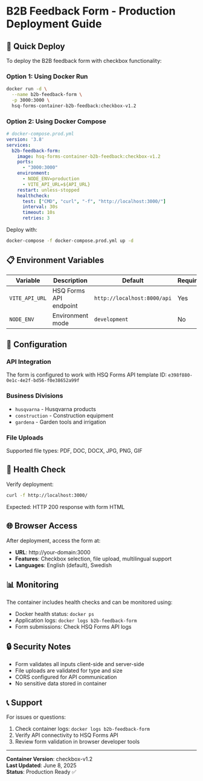 # B2B Feedback Form - Production Deployment Guide

## 🚀 Quick Deploy

To deploy the B2B feedback form with checkbox functionality:

### Option 1: Using Docker Run
```bash
docker run -d \
  --name b2b-feedback-form \
  -p 3000:3000 \
  hsq-forms-container-b2b-feedback:checkbox-v1.2
```

### Option 2: Using Docker Compose
```yaml
# docker-compose.prod.yml
version: '3.8'
services:
  b2b-feedback-form:
    image: hsq-forms-container-b2b-feedback:checkbox-v1.2
    ports:
      - "3000:3000"
    environment:
      - NODE_ENV=production
      - VITE_API_URL=${API_URL}
    restart: unless-stopped
    healthcheck:
      test: ["CMD", "curl", "-f", "http://localhost:3000/"]
      interval: 30s
      timeout: 10s
      retries: 3
```

Deploy with:
```bash
docker-compose -f docker-compose.prod.yml up -d
```

## 📋 Environment Variables

| Variable | Description | Default | Required |
|----------|-------------|---------|----------|
| `VITE_API_URL` | HSQ Forms API endpoint | `http://localhost:8000/api` | Yes |
| `NODE_ENV` | Environment mode | `development` | No |

## 🔧 Configuration

### API Integration
The form is configured to work with HSQ Forms API template ID: `e398f880-0e1c-4e2f-bd56-f0e38652a99f`

### Business Divisions
- `husqvarna` - Husqvarna products
- `construction` - Construction equipment  
- `gardena` - Garden tools and irrigation

### File Uploads
Supported file types: PDF, DOC, DOCX, JPG, PNG, GIF

## 🧪 Health Check

Verify deployment:
```bash
curl -f http://localhost:3000/
```

Expected: HTTP 200 response with form HTML

## 🌐 Browser Access

After deployment, access the form at:
- **URL**: http://your-domain:3000
- **Features**: Checkbox selection, file upload, multilingual support
- **Languages**: English (default), Swedish

## 📊 Monitoring

The container includes health checks and can be monitored using:
- Docker health status: `docker ps`
- Application logs: `docker logs b2b-feedback-form`
- Form submissions: Check HSQ Forms API logs

## 🔒 Security Notes

- Form validates all inputs client-side and server-side
- File uploads are validated for type and size
- CORS configured for API communication
- No sensitive data stored in container

## 📞 Support

For issues or questions:
1. Check container logs: `docker logs b2b-feedback-form`
2. Verify API connectivity to HSQ Forms API
3. Review form validation in browser developer tools

---

**Container Version**: checkbox-v1.2  
**Last Updated**: June 8, 2025  
**Status**: Production Ready ✅
